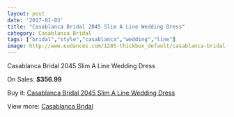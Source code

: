 ```yaml
---
layout: post
date: '2017-01-03'
title: "Casablanca Bridal 2045 Slim A Line Wedding Dress"
category: Casablanca Bridal
tags: ["bridal","style","casablanca","wedding","line"]
image: http://www.eudances.com/1285-thickbox_default/casablanca-bridal-2045-slim-a-line-wedding-dress.jpg
---
```

Casablanca Bridal 2045 Slim A Line Wedding Dress

On Sales: **$356.99**
<a href="https://www.eudances.com/en/casablanca-bridal/455-casablanca-bridal-2045-slim-a-line-wedding-dress.html"><amp-img layout="responsive" width="600" height="600" src="//www.eudances.com/1285-thickbox_default/casablanca-bridal-2045-slim-a-line-wedding-dress.jpg" alt="Casablanca Bridal 2045 Slim A Line Wedding Dress 0" /></a>
<a href="https://www.eudances.com/en/casablanca-bridal/455-casablanca-bridal-2045-slim-a-line-wedding-dress.html"><amp-img layout="responsive" width="600" height="600" src="//www.eudances.com/1286-thickbox_default/casablanca-bridal-2045-slim-a-line-wedding-dress.jpg" alt="Casablanca Bridal 2045 Slim A Line Wedding Dress 1" /></a>
<a href="https://www.eudances.com/en/casablanca-bridal/455-casablanca-bridal-2045-slim-a-line-wedding-dress.html"><amp-img layout="responsive" width="600" height="600" src="//www.eudances.com/1287-thickbox_default/casablanca-bridal-2045-slim-a-line-wedding-dress.jpg" alt="Casablanca Bridal 2045 Slim A Line Wedding Dress 2" /></a>

Buy it: [Casablanca Bridal 2045 Slim A Line Wedding Dress](https://www.eudances.com/en/casablanca-bridal/455-casablanca-bridal-2045-slim-a-line-wedding-dress.html "Casablanca Bridal 2045 Slim A Line Wedding Dress")

View more: [Casablanca Bridal](https://www.eudances.com/en/4-casablanca-bridal "Casablanca Bridal")